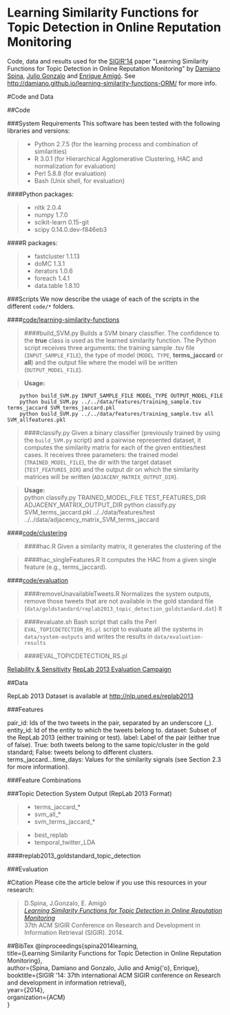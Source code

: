 Learning Similarity Functions for Topic Detection in Online Reputation Monitoring
=================================================================================

Code, data and results used for the [SIGIR'14](http://sigir.org/sigir2014/) paper "Learning Similarity Functions for Topic Detection in Online Reputation Monitoring" by [Damiano Spina](http://nlp.uned.es/~damiano), [Julio Gonzalo](http://nlp.uned.es/~julio) and [Enrique Amigó](http://nlp.uned.es/~enrique). See http://damiano.github.io/learning-similarity-functions-ORM/ for more info.

#Code and Data

##Code

###System Requirements
This software has been tested with the following libraries and versions:

>-  Python 2.7.5 (for the learning process and combination of similarities)
>-  R 3.0.1 (for Hierarchical Agglomerative Clustering, HAC and normalization for evaluation)
>-  Perl 5.8.8 (for evaluation)
>-  Bash (Unix shell, for evaluation)

####Python packages: 
>- nltk 2.0.4
>-  numpy 1.7.0
>-  scikit-learn 0.15-git
>-  scipy 0.14.0.dev-f846eb3

####R packages:
>- fastcluster 1.1.13
>- doMC 1.3.1
>- iterators 1.0.6
>- foreach 1.4.1
>- data.table 1.8.10 

###Scripts
We now describe the usage of each of the scripts in the different `code/*` folders.

####[code/learning-similarity-functions](https://github.com/damiano/learning-similarity-functions-ORM/tree/master/code/learning-similarity-functions)

>####build_SVM.py
   Builds a SVM binary classifier. The confidence to the __true__ class is used as the learned similarity function. The Python script receives three arguments: the training sample .tsv file (`INPUT_SAMPLE_FILE`), the type of model (`MODEL TYPE`, __terms_jaccard__ or __all__) and the output file where the model will be written (`OUTPUT_MODEL_FILE`).
    
>__Usage:__   

        python build_SVM.py INPUT_SAMPLE_FILE MODEL_TYPE OUTPUT_MODEL_FILE
        python build_SVM.py ../../data/features/training_sample.tsv terms_jaccard SVM_terms_jaccard.pkl
        python build_SVM.py ../../data/features/training_sample.tsv all SVM_allfeatures.pkl

>####classify.py
   Given a binary classifier (previously trained by using the `build_SVM.py` script) and a pairwise represented dataset, it computes the similarity matrix for each of the given entities/test cases. It receives three parameters: the trained model (`TRAINED_MODEL_FILE`), the dir with the target dataset (`TEST_FEATURES_DIR`) and the output dir on which the similarity matrices will be written (`ADJACENY_MATRIX_OUTPUT_DIR`).

>__Usage:__   
        python classify.py TRAINED_MODEL_FILE TEST_FEATURES_DIR ADJACENY_MATRIX_OUTPUT_DIR
        python classify.py SVM_terms_jaccard.pkl ../../data/features/test ../../data/adjacency_matrix_SVM_terms_jaccard


####[code/clustering](https://github.com/damiano/learning-similarity-functions-ORM/tree/master/code/clustering)
>####hac.R
Given a similarity matrix, it generates the clustering of the 

>####hac_singleFeatures.R
It computes the HAC from a given single feature (e.g., terms_jaccard).

####[code/evaluation](https://github.com/damiano/learning-similarity-functions-ORM/tree/master/code/evaluation)
>####removeUnavailableTweets.R
Normalizes the system outputs, remove those tweets that are not available in the gold standard file (`data/goldstandard/replab2013_topic_detection_goldstandard.dat`)
It 

>####evaluate.sh
Bash script that calls the Perl `EVAL_TOPICDETECTION_RS.pl` script to evaluate all the systems in `data/system-outputs` and writes the results in `data/evaluation-results`

>####EVAL_TOPICDETECTION_RS.pl

[Reliability & Sensitivity](http://dl.acm.org/citation.cfm?id=2484081)
[RepLab 2013 Evaluation Campaign](http://link.springer.com/chapter/10.1007%2F978-3-642-40802-1_31)

##Data

RepLab 2013 Dataset is available at http://nlp.uned.es/replab2013


###Features

pair_id: Ids of the two tweets in the pair, separated by an underscore (_).
entity_id: Id of the entity to which the tweets belong to.
dataset: Subset of the RepLab 2013 (either training or test).
label: Label of the pair (either true of false). True: both tweets belong to the same topic/cluster in the gold standard; False: tweets belong to different clusters.
terms_jaccard...time_days: Values for the similarity signals (see Section 2.3 for more information).


###Feature Combinations

###Topic Detection System Output (RepLab 2013 Format)

>- terms_jaccard_*
>- svm_all_*
>- svm_terms_jaccard_*

>- best_replab
>- temporal_twitter_LDA

####replab2013_goldstandard_topic_detection

###Evaluation

#Citation
Please cite the article below if you use this resources in your research:
>D.Spina, J.Gonzalo, E. Amig&oacute;  
>_[Learning Similarity Functions for Topic Detection in Online Reputation Monitoring](http://nlp.uned.es/~damiano/pdf/spina2014learning.pdf)_   
>37th ACM SIGIR Conference on Research and Development in Information Retrieval (SIGIR). 2014.   


##BibTex
    @inproceedings{spina2014learning,  
    title={Learning Similarity Functions for Topic Detection in Online Reputation Monitoring},  
    author={Spina, Damiano and Gonzalo, Julio and Amig{\'o}, Enrique},  
    booktitle={SIGIR '14: 37th international ACM SIGIR conference on Research and development in information retrieval},  
    year={2014},  
    organization={ACM}  
    }
    
